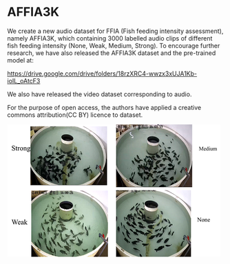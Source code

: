 # AFFIA3K
We create a new audio dataset for FFIA (Fish feeding intensity assessment), namely AFFIA3K, which containing 3000 labelled audio clips of different fish feeding intensity (None, Weak, Medium, Strong). 
To encourage further research, we have also released the AFFIA3K dataset and the pre-trained model at:

https://drive.google.com/drive/folders/18rzXRC4-wwzx3xUJA1Kb-ioIL_oAtcF3


We also have released the video dataset corresponding to audio.



For the purpose of open access, the authors have applied a creative commons attribution(CC BY) licence to dataset.

![image](https://github.com/FishMaster93/AFFIA3K/blob/main/fish_feeding.png) 
